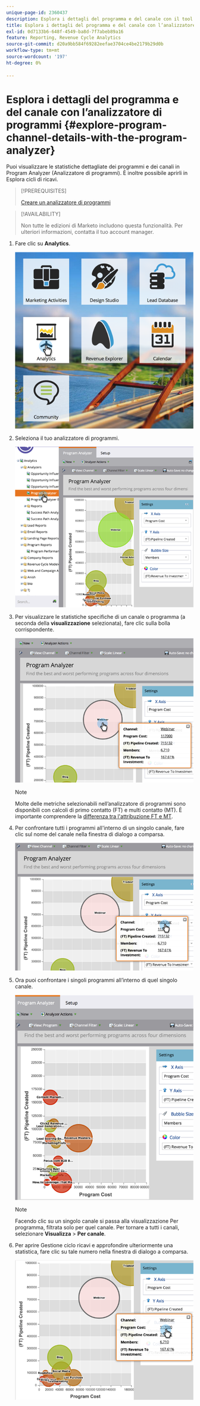 ```yaml
---
unique-page-id: 2360437
description: Esplora i dettagli del programma e del canale con il tool Program Analyzer - Documentazione di Marketo - Documentazione del prodotto
title: Esplora i dettagli del programma e del canale con l’analizzatore di programmi
exl-id: 0d7133b6-648f-4549-ba8d-7f7abeb89a16
feature: Reporting, Revenue Cycle Analytics
source-git-commit: d20a9bb584f69282eefae3704ce4be2179b29d0b
workflow-type: tm+mt
source-wordcount: '197'
ht-degree: 0%

---
```


# Esplora i dettagli del programma e del canale con l’analizzatore di programmi {#explore-program-channel-details-with-the-program-analyzer}

Puoi visualizzare le statistiche dettagliate dei programmi e dei canali in Program Analyzer (Analizzatore di programmi). È inoltre possibile aprirli in Esplora cicli di ricavi.

>[!PREREQUISITES]
>
>[Creare un analizzatore di programmi](/help/marketo/product-docs/reporting/revenue-cycle-analytics/program-analytics/create-a-program-analyzer.md)

>[!AVAILABILITY]
>
>Non tutte le edizioni di Marketo includono questa funzionalità. Per ulteriori informazioni, contatta il tuo account manager.

1. Fare clic su **Analytics**.

   ![](assets/image2015-4-28-12-3a54-3a47.png)

1. Seleziona il tuo analizzatore di programmi.

   ![](assets/image2015-4-28-12-3a56-3a46.png)

1. Per visualizzare le statistiche specifiche di un canale o programma (a seconda della **visualizzazione** selezionata), fare clic sulla bolla corrispondente.

   ![](assets/image2015-4-28-12-3a57-3a14.png)

   >[!NOTE]
   >
   >Molte delle metriche selezionabili nell’analizzatore di programmi sono disponibili con calcoli di primo contatto (FT) e multi contatto (MT). È importante comprendere la [differenza tra l&#39;attribuzione FT e MT](/help/marketo/product-docs/reporting/revenue-cycle-analytics/revenue-tools/attribution/understanding-attribution.md).

1. Per confrontare tutti i programmi all&#39;interno di un singolo canale, fare clic sul nome del canale nella finestra di dialogo a comparsa.

   ![](assets/image2015-4-28-12-3a59-3a36.png)

1. Ora puoi confrontare i singoli programmi all’interno di quel singolo canale.

   ![](assets/image2015-4-28-13-3a0-3a14.png)

   >[!NOTE]
   >
   >Facendo clic su un singolo canale si passa alla visualizzazione Per programma, filtrata solo per quel canale. Per tornare a tutti i canali, selezionare **Visualizza** > **Per canale**.

1. Per aprire Gestione ciclo ricavi e approfondire ulteriormente una statistica, fare clic su tale numero nella finestra di dialogo a comparsa.

   ![](assets/image2015-4-28-13-3a1-3a35.png)
